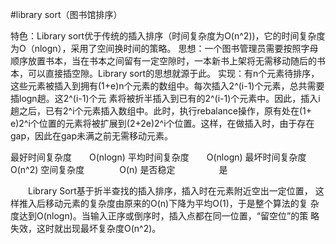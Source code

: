 #library sort（图书馆排序）

特色：Library sort优于传统的插入排序（时间复杂度为O(n^2))，它的时间复杂度为O（nlogn），采用了空间换时间的策略。
思想：一个图书管理员需要按照字母顺序放置书本，当在书本之间留有一定空隙时，一本新书上架将无需移动随后的书本，可以直接插空隙。Library sort的思想就源于此。
实现：有n个元素待排序，这些元素被插入到拥有(1+e)n个元素的数组中。每次插入2^(i-1)个元素，总共需要插logn趟。这2^(i-1)个元 素将被折半插入到已有的2^(i-1)个元素中。因此，插入i趟之后，已有2^i个元素插入数组中。此时，执行rebalance操作，原有处在(1+ e)2^i个位置的元素将被扩展到(2+2e)2^i个位置。这样，在做插入时，由于存在gap，因此在gap未满之前无需移动元素。

最好时间复杂度　　O(nlogn)
平均时间复杂度　　O(nlogn)
最坏时间复杂度　　O(n^2)
空间复杂度　　　　O(n)
是否稳定　　　　　是

　　Library Sort基于折半查找的插入排序，插入时在元素附近空出一定位置，
这样推入后移动元素的复杂度由原来的O(n)下降为平均O(1)，于是整个算法的复
杂度达到O(nlogn)。当输入正序或倒序时，插入点都在同一位置，“留空位”的策
略失效，这时就出现最坏复杂度O(n^2)。
